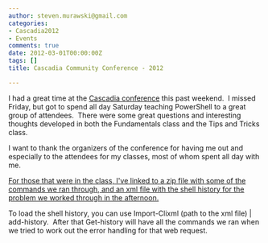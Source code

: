 ```yaml
---
author: steven.murawski@gmail.com
categories:
- Cascadia2012
- Events
comments: true
date: 2012-03-01T00:00:00Z
tags: []
title: Cascadia Community Conference - 2012

---
```


I had a great time at the <a href="http://www.casitconf.org/casitconf12/" target="_blank">Cascadia conference</a> this past weekend.&#160; I missed Friday, but got to spend all day Saturday teaching PowerShell to a great group of attendees.&#160; There were some great questions and interesting thoughts developed in both the Fundamentals class and the Tips and Tricks class.



I want to thank the organizers of the conference for having me out and especially to the attendees for my classes, most of whom spent all day with me. 



<a href="http://download.usepowershell.com/cascadia2012.zip" target="_blank">For those that were in the class, I've linked to a zip file with some of the commands we ran through, and an xml file with the shell history for the problem we worked through in the afternoon.</a>



To load the shell history, you can use Import-Clixml (path to the xml file) | add-history.&#160; After that Get-history will have all the commands we ran when we tried to work out the error handling for that web request.

